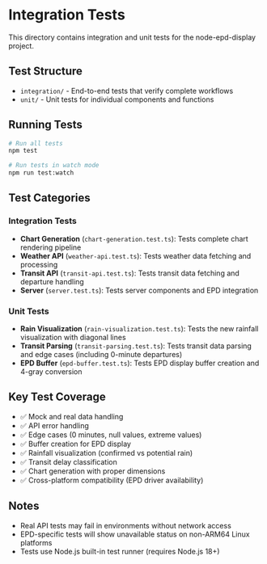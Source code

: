 # Integration Tests

This directory contains integration and unit tests for the node-epd-display project.

## Test Structure

- `integration/` - End-to-end tests that verify complete workflows
- `unit/` - Unit tests for individual components and functions

## Running Tests

```bash
# Run all tests
npm test

# Run tests in watch mode
npm run test:watch
```

## Test Categories

### Integration Tests

- **Chart Generation** (`chart-generation.test.ts`): Tests complete chart rendering pipeline
- **Weather API** (`weather-api.test.ts`): Tests weather data fetching and processing
- **Transit API** (`transit-api.test.ts`): Tests transit data fetching and departure handling
- **Server** (`server.test.ts`): Tests server components and EPD integration

### Unit Tests

- **Rain Visualization** (`rain-visualization.test.ts`): Tests the new rainfall visualization with diagonal lines
- **Transit Parsing** (`transit-parsing.test.ts`): Tests transit data parsing and edge cases (including 0-minute departures)
- **EPD Buffer** (`epd-buffer.test.ts`): Tests EPD display buffer creation and 4-gray conversion

## Key Test Coverage

- ✅ Mock and real data handling
- ✅ API error handling
- ✅ Edge cases (0 minutes, null values, extreme values)
- ✅ Buffer creation for EPD display
- ✅ Rainfall visualization (confirmed vs potential rain)
- ✅ Transit delay classification
- ✅ Chart generation with proper dimensions
- ✅ Cross-platform compatibility (EPD driver availability)

## Notes

- Real API tests may fail in environments without network access
- EPD-specific tests will show unavailable status on non-ARM64 Linux platforms
- Tests use Node.js built-in test runner (requires Node.js 18+)